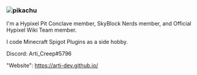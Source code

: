 ### ![pikachu](https://user-images.githubusercontent.com/46334223/131219242-a634de92-14cd-4b99-aee9-fd54c66dbbc5.gif)

I'm a Hypixel Pit Conclave member, SkyBlock Nerds member, and Official Hypixel Wiki Team member.

I code Minecraft Spigot Plugins as a side hobby.


Discord: Arti_Creep#5796

"Website": https://arti-dev.github.io/

<!--
**Arti-Dev/arti-dev** is a ✨ _special_ ✨ repository because its `README.md` (this file) appears on your GitHub profile.

Here are some ideas to get you started:

- 🔭 I’m currently working on ...
- 🌱 I’m currently learning ...
- 👯 I’m looking to collaborate on ...
- 🤔 I’m looking for help with ...
- 💬 Ask me about ...
- 📫 How to reach me: ...
- 😄 Pronouns: ...
- ⚡ Fun fact: ...
-->
